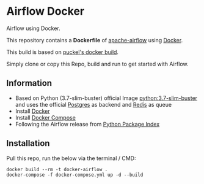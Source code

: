 # Airflow Docker
Airflow using Docker.

This repository contains a **Dockerfile** of [apache-airflow](https://github.com/apache/incubator-airflow) using [Docker](https://www.docker.com/).

This build is based on [puckel's docker build](https://registry.hub.docker.com/u/puckel/docker-airflow/).

Simply clone or copy this Repo, build and run to get started with Airflow.

## Information

* Based on Python (3.7-slim-buster) official Image [python:3.7-slim-buster](https://hub.docker.com/_/python/) and uses the official [Postgres](https://hub.docker.com/_/postgres/) as backend and [Redis](https://hub.docker.com/_/redis/) as queue
* Install [Docker](https://www.docker.com/)
* Install [Docker Compose](https://docs.docker.com/compose/install/)
* Following the Airflow release from [Python Package Index](https://pypi.python.org/pypi/apache-airflow)

## Installation

Pull this repo, run the below via the terminal / CMD:

    docker build --rm -t docker-airflow .
    docker-compose -f docker-compose.yml up -d --build


